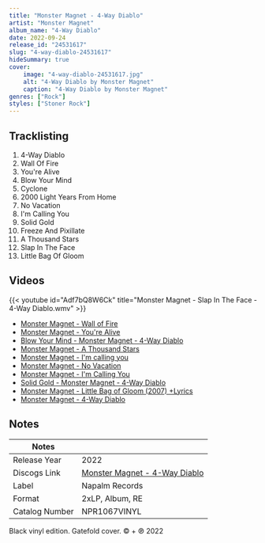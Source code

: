 ```yaml
---
title: "Monster Magnet - 4-Way Diablo"
artist: "Monster Magnet"
album_name: "4-Way Diablo"
date: 2022-09-24
release_id: "24531617"
slug: "4-way-diablo-24531617"
hideSummary: true
cover:
    image: "4-way-diablo-24531617.jpg"
    alt: "4-Way Diablo by Monster Magnet"
    caption: "4-Way Diablo by Monster Magnet"
genres: ["Rock"]
styles: ["Stoner Rock"]
---
```


## Tracklisting
1. 4-Way Diablo
2. Wall Of Fire
3. You're Alive
4. Blow Your Mind
5. Cyclone
6. 2000 Light Years From Home
7. No Vacation
8. I'm Calling You
9. Solid Gold
10. Freeze And Pixillate
11. A Thousand Stars
12. Slap In The Face
13. Little Bag Of Gloom

## Videos
{{< youtube id="Adf7bQ8W6Ck" title="Monster Magnet - Slap In The Face - 4-Way Diablo.wmv" >}}
- [Monster Magnet - Wall of Fire](https://www.youtube.com/watch?v=oJH6W-c-Rgw)
- [Monster Magnet - You're Alive](https://www.youtube.com/watch?v=G7z91YHoDH0)
- [Blow Your Mind - Monster Magnet - 4-Way Diablo](https://www.youtube.com/watch?v=GYkNh3w6hcE)
- [Monster Magnet - A Thousand Stars](https://www.youtube.com/watch?v=w3_jlsyWSRg)
- [Monster Magnet - I'm calling you](https://www.youtube.com/watch?v=mYi5hWZvc2Q)
- [Monster Magnet - No Vacation](https://www.youtube.com/watch?v=xQBMXQVWZ60)
- [Monster Magnet - I'm Calling You](https://www.youtube.com/watch?v=klvt11oR-K8)
- [Solid Gold - Monster Magnet - 4-Way Diablo](https://www.youtube.com/watch?v=YNc_Ok6ZKYE)
- [Monster Magnet - Little Bag of Gloom (2007) +Lyrics](https://www.youtube.com/watch?v=IqxdqQku6wE)
- [Monster Magnet - 4-Way Diablo](https://www.youtube.com/watch?v=3psuTo6UY_8)


## Notes

| Notes          |             |
| ---------------| ----------- |
| Release Year   | 2022 |
| Discogs Link   | [Monster Magnet - 4-Way Diablo](https://www.discogs.com/release/24531617-Monster-Magnet-4-Way-Diablo) |
| Label          | Napalm Records |
| Format         | 2xLP, Album, RE |
| Catalog Number | NPR1067VINYL |

Black vinyl edition. Gatefold cover.  © + ℗ 2022

